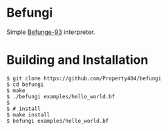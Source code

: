 # Befungi
Simple [Befunge-93](https://esolangs.org/wiki/Befunge) interpreter.  

# Building and Installation
```shell
$ git clone https://github.com/Property404/befungi
$ cd befungi
$ make
$ ./befungi examples/hello_world.bf
$ 
$ # install
$ make install
$ befungi examples/hello_world.bf
```
